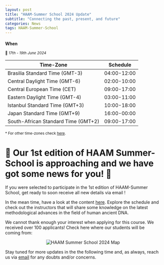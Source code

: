 ```yaml
---
layout: post
title: "HAAM-Summer School 2024 Update"
subtitle: "Connecting the past, present, and future"
categories: News
tags: HAAM-Summer-School
---
```


<div class="center" markdown="1" style="font-size:85%">

### When

📅 _17th - 19th June 2024_

| **Time-Zone**    | **Schedule** 
| ----------- | ---------------- |
| Brasilia Standard Time (GMT-3) | 04:00-12:00 |
| Central Daylight Time (GMT-6) | 02:00-10:00 |
| Central European Time (CET) | 09:00-17:00 |
| Eastern Daylight Time (GMT-4) | 03:00-11:00 |
| Istanbul Standard Time (GMT+3) | 10:00-18:00 |
| Japan Standard Time (GMT+9) | 16:00-00:00 |
| South-African Standard Time (GMT+2) | 09:00-17:00 |

\* For other time-zones check [here](https://www.worldtimebuddy.com/).

</div>

# 📣 Our 1st edition of HAAM Summer-School is approaching and we have got some news for you! 📣

If you were selected to participate in the 1st edition of HAAM-Summer School, get ready to soon receive all new details via email !

In the mean time, have a look at the content [here](https://haam-community.github.io/haam-summer-school/#/2024/README). Explore the schedule and check out the instructors that will share some knowledge on the latest methodological advances in the field of human ancient DNA.

We cannot thank enough your interest when applying for this course. We received over 100 applicants! Check here where our students will be coming from:

<p  align="middle">
<img src="{{ "assets/media/map-summer-school-2024/haam_summer_school_map_bluewhite_ABA.png" | relative_url }}" alt="HAAM Summer School 2024 Map" >
</p>

Stay tuned for more updates in the the following time and, as always, reach us via [email](mailto:haamcommunity2023@gmail.com) for any doubts and/or concerns.